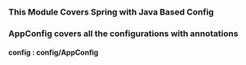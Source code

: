 ### This Module Covers Spring with Java Based Config
### AppConfig covers all the configurations with annotations
#### config : config/AppConfig